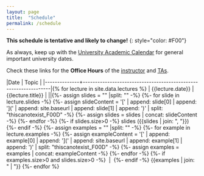```yaml
---
layout: page
title:  "Schedule"
permalink: /schedule
---
```








**This schedule is tentative and likely to change!**
{: style="color: #F00"}

As always, keep up with the [University Academic Calendar][university-calendar] for general important university dates.

Check these links for the **Office Hours** of the [instructor]({{site.baseurl}}/aboutme) and [TAs]({{site.baseurl}}/general).

|Date          | Topic                                                           |
|--------------+-----------------------------------------------------------------|{% for lecture in site.data.lectures %}
| {{lecture.date}}  | {{lecture.title}} |
||{%- assign slides = "" |split: "" -%}
  {%- for slide in lecture.slides -%}
    {%- assign slideContent = '[' | append: slide[0] | append: '](' | append: site.baseurl | append: slide[1] | append: ')' | split: "thiscanotexist_F00D" -%}
    {%- assign slides = slides | concat: slideContent -%}
  {%- endfor -%}
  {%- if slides.size>0  -%}
    slides ({{slides | join: ", "}})
  {%- endif -%}
  {%- assign examples = "" |split: "" -%}
  {%- for example in lecture.examples -%}
    {%- assign exampleContent = '[' | append: example[0] | append: '](' | append: site.baseurl | append: example[1] | append: ')' | split: "thiscanotexist_F00D" -%}
    {%- assign examples = examples | concat: exampleContent -%}
  {%- endfor -%}
  {%- if examples.size>0 and slides.size>0 -%}
  &nbsp;\|&nbsp;
  {%- endif -%}
  {{examples | join: " \| "}}
{%- endfor %}




[university-calendar]: https://www.registrar.pitt.edu/calendars
